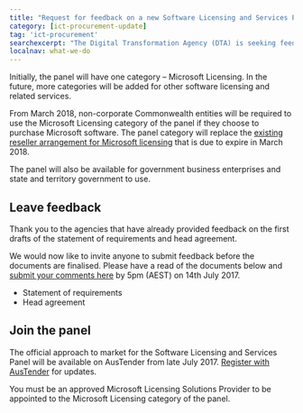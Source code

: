 ```yaml
---
title: "Request for feedback on a new Software Licensing and Services Panel"
category: [ict-procurement-update]
tag: 'ict-procurement'
searchexcerpt: "The Digital Transformation Agency (DTA) is seeking feedback on the documentation for a new Software Licensing and Services Panel. This will improve existing arrangements for software licensing in government and provide an opportunity for more providers to sell to government."
localnav: what-we-do
---
```


Initially, the panel will have one category – Microsoft Licensing. In the future, more categories will be added for other software licensing and related services. 

From March 2018, non-corporate Commonwealth entities will be required to use the Microsoft Licensing category of the panel if they choose to purchase Microsoft software. The panel category will replace the
[existing reseller arrangement for Microsoft licensing](https://www.tenders.gov.au/?event=public.son.view&SONUUID=0F279B6E-D833-4077-62FD9AACE4EF582E) that is due to expire in March 2018.

The panel will also be available for government business enterprises and state and territory government to use.

## Leave feedback

Thank you to the agencies that have already provided feedback on the first drafts of the statement of requirements and head agreement. 

We would now like to invite anyone to submit feedback before the documents are finalised. Please have a read of the documents below and
[submit your comments here](https://www.surveymonkey.net/r/Preview/?sm=Z5y2k_2BA0nVzTwTAcr6ENrNxa3UANH8OKUqsJoj6SSno5ooUwvWzPYKPzEhXYfWpx) by 5pm (AEST) on 14th July 2017.
- Statement of requirements
- Head agreement

## Join the panel

The official approach to market for the Software Licensing and Services Panel will be available on AusTender from late July 2017. [Register with AusTender](https://www.tenders.gov.au/) for updates.

You must be an approved Microsoft Licensing Solutions Provider to be appointed to the Microsoft Licensing category of the panel.
